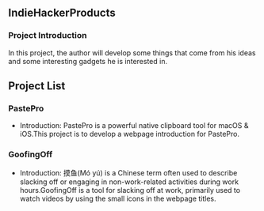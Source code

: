 ## IndieHackerProducts

### Project Introduction

In this project, the author will develop some things that come from his ideas and some interesting gadgets he is interested in.

## Project List

### PastePro

- Introduction: PastePro is a powerful native clipboard tool for macOS & iOS.This project is to develop a webpage introduction for PastePro.

### GoofingOff 

- Introduction: 摸鱼(Mó yú) is a Chinese term often used to describe slacking off or engaging in non-work-related activities during work hours.GoofingOff is a tool for slacking off at work, primarily used to watch videos by using the small icons in the webpage titles.

